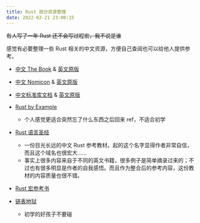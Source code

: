 ```yaml
---
title: Rust 部分资源整理
date: 2022-02-21 23:00:15
---
```


<del>有人写了一年 Rust 还不会写过程宏，我不说是谁</del>

感觉有必要整理一些 Rust 相关的中文资源，方便自己查阅也可以给他人提供参考。

- [中文 The Book](https://rustwiki.org/zh-CN/book/) & [英文原版](https://doc.rust-lang.org/stable/book/)

- [中文 Nomicon](https://nomicon.purewhite.io/) & [英文原版](https://doc.rust-lang.org/nomicon/)

- [中文标准库文档](https://rustwiki.org/zh-CN/std/) & [英文原版](https://doc.rust-lang.org/std/index.html)

- [Rust by Example](https://doc.rust-lang.org/stable/rust-by-example/index.html)
    - 个人感觉更适合突然忘了什么东西之后回来 ref，不适合初学

- [Rust 语言圣经](https://course.rs/)
    - 一份目光长远的中文 Rust 参考教材。起的这个名字显得作者非常自信，而且这个域名也很宏大……
    - 事实上很多内容来自于不同的英文书籍，很多例子是简单摘录过来的；不过也有很多明显是作者的自我感悟。而且作为整合后的参考内容，这份教材的内容质量也很不错。

- [Rust 宏参考书](https://danielkeep.github.io/tlborm/book/index.html)

- [链表地狱](https://rust-unofficial.github.io/too-many-lists/)
    - 初学的好孩子不要碰

